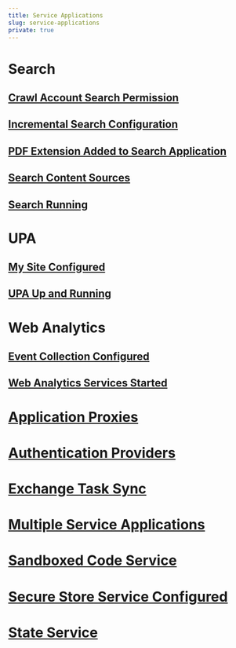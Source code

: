 ```yaml
---
title: Service Applications
slug: service-applications
private: true
---
```

# Search
## [Crawl Account Search Permission](crawl-account-search-permission.md)
## [Incremental Search Configuration](incremental-search-configuration.md)
## [PDF Extension Added to Search Application](pdf-extension-added-to-search-application.md)
## [Search Content Sources](search-content-sources.md)
## [Search Running](search-running.md)

# UPA
## [My Site Configured](my-site-configured.md)
## [UPA Up and Running](upa-up-and-running.md)

# Web Analytics
## [Event Collection Configured](event-collection-configured.md)
## [Web Analytics Services Started](web-analytics-services-started.md)

# [Application Proxies](application-proxies.md)
# [Authentication Providers](authentication-providers.md)
# [Exchange Task Sync](exchange-task-sync.md)
# [Multiple Service Applications](multiple-service-applications.md)
# [Sandboxed Code Service](sandboxed-code-service.md)
# [Secure Store Service Configured](secure-store-service-configuration.md)
# [State Service](state-service.md)
